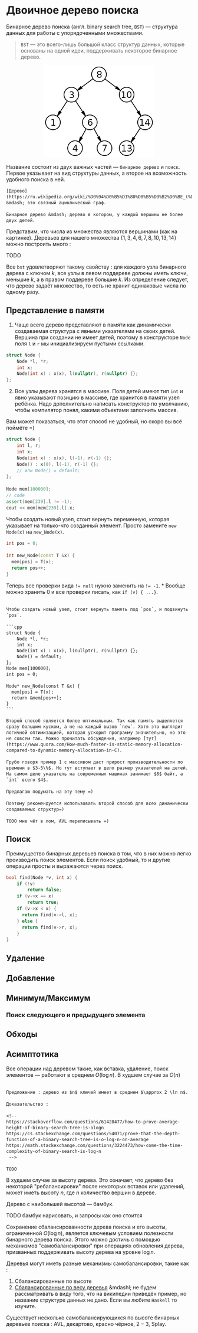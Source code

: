 # Двоичное дерево поиска

Бинарное дерево поиска (англ. binary search tree, `BST`) &mdash; структура данных для работы с упорядоченными множествами.

> `BST` &mdash; это всего-лишь большой класс структур данных, которые основаны на одной идеи, поддерживать некоторое бинарное дерево. 

<p align="center">
  <img src="./bst.png" />
</p>

Название состоит из двух важных частей &mdash; `бинарное дерево` и `поиск`. Первое указывает на вид структуры данных, а второе на возможность удобного поиска в ней.

```admonish success title="Напоминание"
[Дерево](https://ru.wikipedia.org/wiki/%D0%94%D0%B5%D1%80%D0%B5%D0%B2%D0%BE_(%D1%82%D0%B5%D0%BE%D1%80%D0%B8%D1%8F_%D0%B3%D1%80%D0%B0%D1%84%D0%BE%D0%B2)) &mdash; это связный ациклический граф. 

Бинарное дерево &mdash; дерево в котором, у каждой вершины не более двух детей.
```

Представим, что числа из множества являются вершинами (как на картинке). Деревьев для нашего множества $\{1, 3, 4, 6, 7, 8, 10, 13, 14\}$ можно построить много :

TODO

Все `bst` удовлетворяют такому свойству : для каждого узла бинарного дерева с ключом $k$, все узлы в левом поддереве должны иметь ключи, меньшие $k$, а в правом поддереве большие $k$. Из определение следует, что дерево задаёт множество, то есть не хранит одинаковые числа по одному разу.

## Представление в памяти

1. Чаще всего дерево представляют в памяти как динамически создаваемая структура с явными указателями на своих детей. Вершина при создании не имеет детей, поэтому в конструкторе `Node` поля `l` и `r` мы инициализируем пустыми ссылками.

```cpp
struct Node {
    Node *l, *r;
    int x;
    Node(int x) : x(x), l(nullptr), r(nullptr) {};
};
```

2. Все узлы дерева хранятся в массиве. Поля детей имеют тип `int` и явно указывают позицию в массиве, где хранится в памяти узел ребёнка. Надо дополнительно написать конструктор по умолчанию, чтобы компилятор понял, какими объектами заполнить массив.

Вам может показаться, что этот способ не удобный, но скоро вы всё поймёте =)

```cpp
struct Node {
    int l, r;
    int x;
    Node(int x) : x(x), l(-1), r(-1) {};
    Node() : x(0), l(-1), r(-1) {};
    // или Node() = default;
};

Node mem[100000];
// code
assert(mem[239].l != -1);
cout << mem[mem[239].l].x;
```

Чтобы создать новый узел, стоит вернуть переменную, которая указывает на только-что созданный элемент. Просто замените `new Node(x)` на `new_Node(x)`.

```cpp
int pos = 0;

int new_Node(const T &x) {
  mem[pos] = T(x);
  return pos++;
}
```

Теперь все проверки вида `!= null` нужно заменить на `!= -1`. * Вообще можно хранить $0$ и все проверки писать, как `if (v) { ...}`.

~~~admonish title="Способ 1 с глобальным массивом"

Чтобы создать новый узел, стоит вернуть память под `pos`, и подвинуть `pos`.

```cpp
struct Node {
    Node *l, *r;
    int x;
    Node(int x) : x(x), l(nullptr), r(nullptr) {};
    Node() = default;
};
Node mem[100000];
int pos = 0;

Node* new_Node(const T &x) {
  mem[pos] = T(x);
  return &mem[pos++];
}
```
~~~

```admonish warning title="Микро оптимизация"
Второй способ является более оптимальным. Так как память выделяется сразу большим куском, а не на каждый вызов `new`. Хотя это выглядит логичной оптимизацией, которая ускорит программу значительно, но это не совсем так. Можно прочитать обсуждения, например [тут](https://www.quora.com/How-much-faster-is-static-memory-allocation-compared-to-dynamic-memory-allocation-in-C).

Грубо говоря пример 1 с массивом даст прирост производительности по времени в $3-5\%$. Но тут вступает в дело размер указателей на детей. На самом деле указатель на современных машинах занимает $8$ байт, а `int` всего $4$.

Предлагаю подумать на эту тему =)

Поэтому рекомендуется использовать второй способ для всех динамически создаваемых структур=)

TODO мне чёт в лом, AVL переписывать =)
```

## Поиск

Преимущество бинарных деревьев поиска в том, что в них можно легко производить поиск элементов. Если поиск удобный, то и другие операции просты и выражаются через поиск.

```cpp
bool find(Node *v, int x) {
    if (!v)
        return false;
    if (v->x == x)
        return true;
    if (v->x < x) {
      return find(v->l, x);
    } else {
      return find(v->r, x);
    }
}
```

## Удаление

## Добавление

## Минимум/Максимум

### Поиск следующего и предыдущего элемента

## Обходы

## Асимптотика

Все операции над деревом такие, как вставка, удаление, поиск элементов &mdash; работают в среднем $O(\log n)$. В худшем случае за $O(n)$

```admonish tile="Доказательство"

Предложение : дерево из $n$ ключей имеет в среднем $\approx 2 \ln n$.

Доказательство : 

<!--
https://stackoverflow.com/questions/61428477/how-to-prove-average-height-of-binary-search-tree-is-ologn
https://cs.stackexchange.com/questions/54071/prove-that-the-depth-function-of-a-binary-search-tree-is-o-log-n-on-average
https://math.stackexchange.com/questions/3224473/how-come-the-time-complexity-of-binary-search-is-log-n
 -->

TODO
```

В худшем случае за высоту дерева. Это означает, что дерево без некоторой "ребалансировки" после некоторых вставок или удалений, может иметь высоту $n$, где $n$ количество вершин в дереве.

Дерево с наибольшей высотой &mdash; бамбук.

TODO бамбук нарисовать, и запросы как оно стоится

Сохранение сбалансированности дерева поиска и его высоты, ограниченной $O(\log n)$, является ключевым условием полезности бинарного дерева поиска. Этого можно достичь с помощью механизмов "самобалансировки" при операциях обновления дерева, призванных поддерживать высоту дерева на уровне $\log n$. 

Деревья могут иметь разные механизмы самобалансировки, такие как :
1. Сбалансированные по высоте
2. [Сбалансированные по весу деревья](https://en.wikipedia.org/wiki/Weight-balanced_tree) &mdashl; не будем рассматривать в виду того, что на википедии приведён пример, но название структуре данных не дано. Если вы любите `Haskell` то изучите.

Существует несколько самобалансирующихся по высоте бинарных деревьев поиска : AVL, декартово, красно чёрное, $2-3$, Splay.